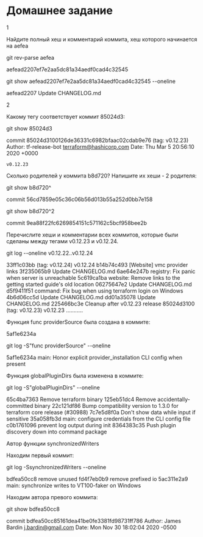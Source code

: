 # Домашнее задание

1

Найдите полный хеш и комментарий коммита, хеш которого начинается на aefea

git rev-parse aefea

aefead2207ef7e2aa5dc81a34aedf0cad4c32545

git show aefead2207ef7e2aa5dc81a34aedf0cad4c32545 --oneline

aefead2207 Update CHANGELOG.md

2

Какому тегу соответствует коммит 85024d3:

git show 85024d3

commit 85024d3100126de36331c6982bfaac02cdab9e76 (tag: v0.12.23)
Author: tf-release-bot <terraform@hashicorp.com>
Date:   Thu Mar 5 20:56:10 2020 +0000

    v0.12.23

Сколько родителей у коммита b8d720? Напишите их хеши -  2 родителя:

git show b8d720^

commit 56cd7859e05c36c06b56d013b55a252d0bb7e158

git show b8d720^2

commit 9ea88f22fc6269854151c571162c5bcf958bee2b

Перечислите хеши и комментарии всех коммитов, которые были сделаны между тегами v0.12.23 и v0.12.24.

git log --oneline  v0.12.22..v0.12.24

33ff1c03bb (tag: v0.12.24) v0.12.24
b14b74c493 [Website] vmc provider links
3f235065b9 Update CHANGELOG.md
6ae64e247b registry: Fix panic when server is unreachable
5c619ca1ba website: Remove links to the getting started guide's old location
06275647e2 Update CHANGELOG.md
d5f9411f51 command: Fix bug when using terraform login on Windows
4b6d06cc5d Update CHANGELOG.md
dd01a35078 Update CHANGELOG.md
225466bc3e Cleanup after v0.12.23 release
85024d3100 (tag: v0.12.23) v0.12.23
...........

Функция func providerSource была создана в коммите:

5af1e6234a

git log -S"func providerSource" --oneline

5af1e6234a main: Honor explicit provider_installation CLI config when present

Функция globalPluginDirs была изменена в коммите:

git log -S"globalPluginDirs" --oneline

65c4ba7363 Remove terraform binary
125eb51dc4 Remove accidentally-committed binary
22c121df86 Bump compatibility version to 1.3.0 for terraform core release (#30988)
7c7e5d8f0a Don't show data while input if sensitive
35a058fb3d main: configure credentials from the CLI config file
c0b1761096 prevent log output during init
8364383c35 Push plugin discovery down into command package

Автор функции synchronizedWriters

Находим первый коммит:

git log -SsynchronizedWriters --oneline

bdfea50cc8 remove unused
fd4f7eb0b9 remove prefixed io
5ac311e2a9 main: synchronize writes to VT100-faker on Windows

Находим автора превого коммита:

git show bdfea50cc8

commit bdfea50cc85161dea41be0fe3381fd98731ff786
Author: James Bardin <j.bardin@gmail.com>
Date:   Mon Nov 30 18:02:04 2020 -0500
